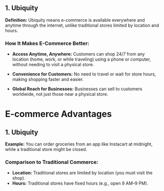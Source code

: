 ## 1. Ubiquity

**Definition:** Ubiquity means e-commerce is available everywhere and anytime through the internet, unlike traditional stores limited by location and hours.

### How It Makes E-Commerce Better:

- **Access Anytime, Anywhere:** Customers can shop 24/7 from any location (home, work, or while traveling) using a phone or computer, without needing to visit a physical store.

- **Convenience for Customers:** No need to travel or wait for store hours, making shopping faster and easier.

- **Global Reach for Businesses:** Businesses can sell to customers worldwide, not just those near a physical store.

# E-commerce Advantages

## 1. Ubiquity

**Example:** You can order groceries from an app like Instacart at midnight, while a traditional store might be closed.

### Comparison to Traditional Commerce:
- **Location:** Traditional stores are limited by location (you must visit the shop).
- **Hours:** Traditional stores have fixed hours (e.g., open 9 AM–9 PM).